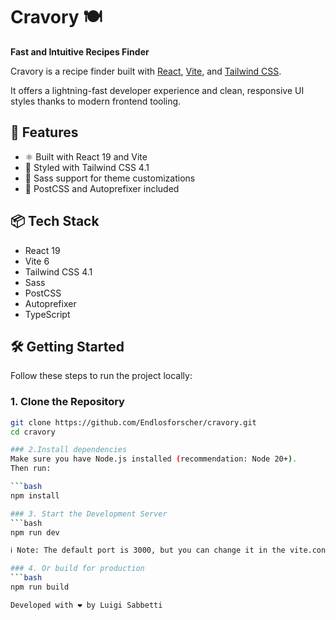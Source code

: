 # Cravory 🍽️  
**Fast and Intuitive Recipes Finder**

Cravory is a recipe finder built with [React](https://react.dev/), [Vite](https://vitejs.dev/), and [Tailwind CSS](https://tailwindcss.com/).  

It offers a lightning-fast developer experience and clean, responsive UI styles thanks to modern frontend tooling.

## 🚀 Features

- ⚛️ Built with React 19 and Vite
- 🎨 Styled with Tailwind CSS 4.1
- 💨 Sass support for theme customizations
- 🧩 PostCSS and Autoprefixer included

## 📦 Tech Stack

- React 19
- Vite 6
- Tailwind CSS 4.1
- Sass
- PostCSS
- Autoprefixer
- TypeScript

## 🛠️ Getting Started

Follow these steps to run the project locally:

### 1. Clone the Repository

```bash
git clone https://github.com/Endlosforscher/cravory.git
cd cravory

### 2.Install dependencies
Make sure you have Node.js installed (recommendation: Node 20+).
Then run:

```bash
npm install

### 3. Start the Development Server
```bash
npm run dev

ℹ️ Note: The default port is 3000, but you can change it in the vite.config.js file if needed.

### 4. Or build for production
```bash
npm run build

Developed with ❤️ by Luigi Sabbetti